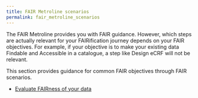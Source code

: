 ```yaml
---
title: FAIR Metroline scenarios
permalink: fair_metroline_scenarios
---
```


The FAIR Metroline provides you with FAIR guidance. However, which steps are actually relevant for your FAIRification journey depends on your FAIR objectives. For example, if your objective is to make your existing data Findable and Accessible in a catalogue, a step like Design eCRF will not be relevant.

This section provides guidance for common FAIR objectives through FAIR scenarios.

* [Evaluate FAIRness of your data](scenarios/evaluate_data_fairness)

